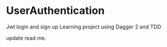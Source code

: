 # UserAuthentication
Jwt login and sign up Learning project using Dagger 2 and TDD

update read me.
